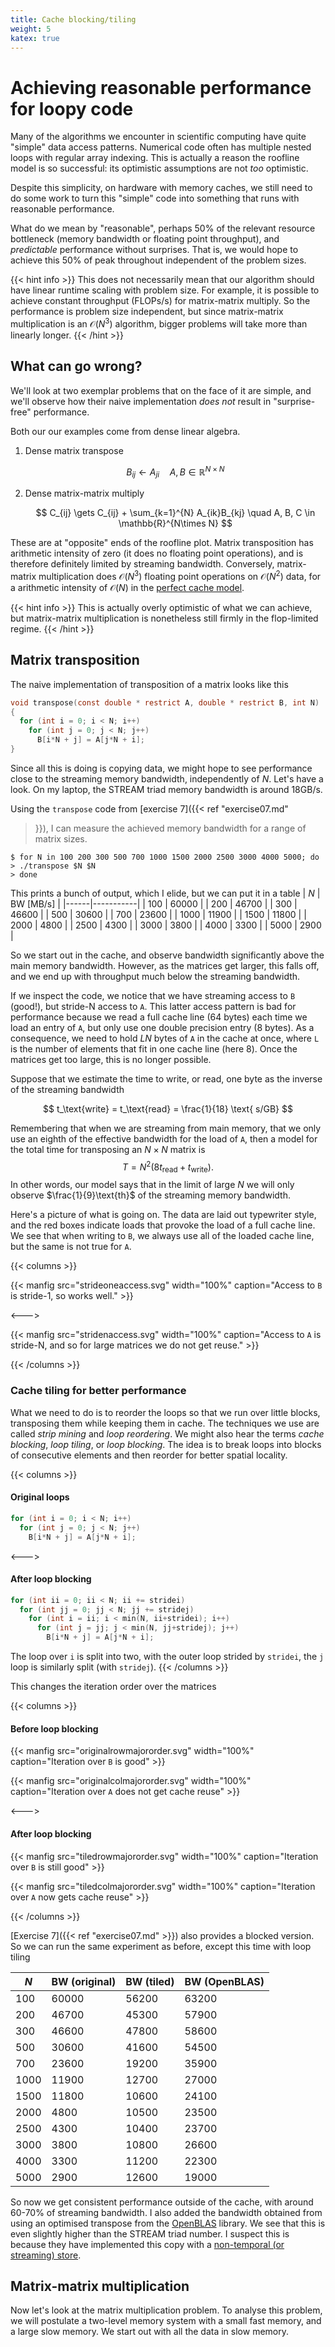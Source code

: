 ```yaml
---
title: Cache blocking/tiling
weight: 5
katex: true
---
```


# Achieving reasonable performance for loopy code

Many of the algorithms we encounter in scientific computing have quite
"simple" data access patterns. Numerical code often has multiple
nested loops with regular array indexing. This is actually a reason
the roofline model is so successful: its optimistic assumptions are
not _too_ optimistic.

Despite this simplicity, on hardware with memory caches, we still need
to do some work to turn this "simple" code into something that runs
with reasonable performance.

What do we mean by "reasonable", perhaps 50% of the relevant resource
bottleneck (memory bandwidth or floating point throughput), and
_predictable_ performance without surprises. That is, we would hope to
achieve this 50% of peak throughout independent of the problem sizes.

{{< hint info >}}
This does not necessarily mean that our algorithm should have linear
runtime scaling with problem size. For example, it is possible to
achieve constant throughput (FLOPs/s) for matrix-matrix multiply. So
the performance is problem size independent, but since matrix-matrix
multiplication is an $\mathcal{O}(N^3)$ algorithm, bigger problems
will take more than linearly longer.
{{< /hint >}}

## What can go wrong?

We'll look at two exemplar problems that on the face of it are simple,
and we'll observe how their naive implementation _does not_ result in
"surprise-free" performance.

Both our our examples come from dense linear algebra.

1. Dense matrix transpose

   $$
   B_{ij} \gets A_{ji} \quad A, B \in \mathbb{R}^{N\times N}
   $$
   
2. Dense matrix-matrix multiply

   $$
   C_{ij} \gets C_{ij} + \sum_{k=1}^{N} A_{ik}B_{kj} \quad A, B, C \in
   \mathbb{R}^{N\times N}
   $$
   
These are at "opposite" ends of the roofline plot. Matrix
transposition has arithmetic intensity of zero (it does no floating
point operations), and is therefore definitely limited by streaming
bandwidth. Conversely, matrix-matrix multiplication does
$\mathcal{O}(N^3)$ floating point operations on $\mathcal{O}(N^2)$
data, for a arithmetic intensity of $\mathcal{O}(N)$ in the [perfect
cache
model](http://localhost:1313/comp52315/notes/roofline/#cache-models).

{{< hint info >}}
This is actually overly optimistic of what we can achieve, but
matrix-matrix multiplication is nonetheless still firmly in the
flop-limited regime.
{{< /hint >}}

## Matrix transposition

The naive implementation of transposition of a matrix looks like this

```c
void transpose(const double * restrict A, double * restrict B, int N)
{
  for (int i = 0; i < N; i++)
    for (int j = 0; j < N; j++)
      B[i*N + j] = A[j*N + i];
}
```

Since all this is doing is copying data, we might hope to see
performance close to the streaming memory bandwidth, independently of
$N$. Let's have a look. On my laptop, the STREAM triad memory
bandwidth is around 18GB/s.

Using the `transpose` code from [exercise 7]({{< ref "exercise07.md"
>}}), I can measure the achieved memory bandwidth for a range of
matrix sizes.

```
$ for N in 100 200 300 500 700 1000 1500 2000 2500 3000 4000 5000; do
> ./transpose $N $N
> done
```

This prints a bunch of output, which I elide, but we can put it in a
table
| $N$  | BW [MB/s] |
|------|-----------|
| 100  | 60000     |
| 200  | 46700     |
| 300  | 46600     |
| 500  | 30600     |
| 700  | 23600     |
| 1000 | 11900     |
| 1500 | 11800     |
| 2000 | 4800      |
| 2500 | 4300      |
| 3000 | 3800      |
| 4000 | 3300      |
| 5000 | 2900      |

So we start out in the cache, and observe bandwidth significantly
above the main memory bandwidth. However, as the matrices get larger,
this falls off, and we end up with throughput much below the streaming
bandwidth.

If we inspect the code, we notice that we have streaming access to `B`
(good!), but stride-N access to `A`. This latter access pattern is bad
for performance because we read a full cache line (64 bytes) each time
we load an entry of `A`, but only use one double precision entry (8
bytes). As a consequence, we need to hold $LN$ bytes of `A` in the
cache at once, where `L` is the number of elements that fit in one
cache line (here 8). Once the matrices get too large, this is no
longer possible.

Suppose that we estimate the time to write, or read, one byte as the
inverse of the streaming bandwidth

$$
t_\text{write} = t_\text{read} = \frac{1}{18} \text{ s/GB}
$$

Remembering that when we are streaming from main memory, that we only
use an eighth of the effective bandwidth for the load of `A`, then a
model for the total time for transposing an $N\times N$ matrix is
$$
T = N^2(8t_\text{read} + t_\text{write}).
$$
In other words, our model says that in the limit of large $N$ we will
only observe $\frac{1}{9}\text{th}$ of the streaming memory bandwidth.

Here's a picture of what is going on. The data are laid out typewriter
style, and the red boxes indicate loads that provoke the load of a
full cache line. We see that when writing to `B`, we always use all of
the loaded cache line, but the same is not true for `A`.

{{< columns >}}

{{< manfig
    src="strideoneaccess.svg"
    width="100%"
    caption="Access to `B` is stride-1, so works well." >}}
    
<--->

{{< manfig
    src="stridenaccess.svg"
    width="100%"
    caption="Access to `A` is stride-N, and so for large matrices we do not get reuse." >}}

{{< /columns >}}


### Cache tiling for better performance

What we need to do is to reorder the loops so that we run over little
blocks, transposing them while keeping them in cache. The techniques
we use are called _strip mining_ and _loop reordering_. We might also
hear the terms _cache blocking_, _loop tiling_, or _loop blocking_.
The idea is to break loops into blocks of consecutive elements and
then reorder for better spatial locality.

{{< columns >}}
#### Original loops


```c
for (int i = 0; i < N; i++)
  for (int j = 0; j < N; j++)
    B[i*N + j] = A[j*N + i];
```
<--->
#### After loop blocking

```c
for (int ii = 0; ii < N; ii += stridei)
  for (int jj = 0; jj < N; jj += stridej)
    for (int i = ii; i < min(N, ii+stridei); i++)
      for (int j = jj; j < min(N, jj+stridej); j++)
        B[i*N + j] = A[j*N + i];
```

The loop over `i` is split into two, with the outer loop strided by
`stridei`, the `j` loop is similarly split (with `stridej`).
{{< /columns >}}

This changes the iteration order over the matrices

{{< columns >}}

#### Before loop blocking

{{< manfig 
    src="originalrowmajororder.svg"
    width="100%"
    caption="Iteration over `B` is good" >}}
    
{{< manfig 
    src="originalcolmajororder.svg"
    width="100%"
    caption="Iteration over `A` does not get cache reuse" >}}
    
<--->
#### After loop blocking

{{< manfig 
    src="tiledrowmajororder.svg"
    width="100%"
    caption="Iteration over `B` is still good" >}}
    
{{< manfig 
    src="tiledcolmajororder.svg"
    width="100%"
    caption="Iteration over `A` now gets cache reuse" >}}

{{< /columns >}}

[Exercise 7]({{< ref "exercise07.md" >}}) also provides a blocked
version. So we can run the same experiment as before, except this time
with loop tiling

| $N$  | BW (original) | BW (tiled) | BW (OpenBLAS) |
|------|---------------|------------|---------------|
| 100  | 60000         | 56200      | 63200         |
| 200  | 46700         | 45300      | 57900         |
| 300  | 46600         | 47800      | 58600         |
| 500  | 30600         | 41600      | 54500         |
| 700  | 23600         | 19200      | 35900         |
| 1000 | 11900         | 12700      | 27000         |
| 1500 | 11800         | 10600      | 24100         |
| 2000 | 4800          | 10500      | 23500         |
| 2500 | 4300          | 10400      | 23700         |
| 3000 | 3800          | 10800      | 26600         |
| 4000 | 3300          | 11200      | 22300         |
| 5000 | 2900          | 12600      | 19000         |

So now we get consistent performance outside of the cache, with around
60-70% of streaming bandwidth. I also added the bandwidth obtained
from using an optimised transpose from the
[OpenBLAS](https://www.openblas.net) library. We see that this is even
slightly higher than the STREAM triad number. I suspect this is because they
have implemented this copy with a [non-temporal (or streaming)
store](https://vgatherps.github.io/2018-09-02-nontemporal/).

## Matrix-matrix multiplication

Now let's look at the matrix multiplication problem. To analyse this
problem, we will postulate a two-level memory system with a small fast
memory, and a large slow memory. We start out with all the data in
slow memory.
